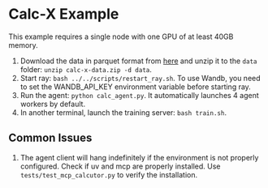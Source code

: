 # Calc-X Example

This example requires a single node with one GPU of at least 40GB memory.

1. Download the data in parquet format from [here](https://drive.google.com/file/d/1FQMyKLLd6hP9dw9rfZn1EZOWNvKaDsqw/view?usp=sharing) and unzip it to the `data` folder: `unzip calc-x-data.zip -d data`.
2. Start ray: `bash ../../scripts/restart_ray.sh`. To use Wandb, you need to set the WANDB_API_KEY environment variable before starting ray.
3. Run the agent: `python calc_agent.py`. It automatically launches 4 agent workers by default.
4. In another terminal, launch the training server: `bash train.sh`.

## Common Issues

1. The agent client will hang indefinitely if the environment is not properly configured. Check if uv and mcp are properly installed. Use `tests/test_mcp_calcutor.py` to verify the installation.
